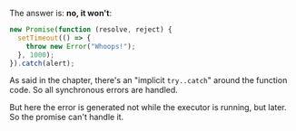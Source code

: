 The answer is: **no, it won't**:

```js run
new Promise(function (resolve, reject) {
  setTimeout(() => {
    throw new Error("Whoops!");
  }, 1000);
}).catch(alert);
```

As said in the chapter, there's an "implicit `try..catch`" around the function code. So all synchronous errors are handled.

But here the error is generated not while the executor is running, but later. So the promise can't handle it.
